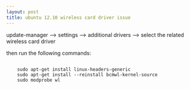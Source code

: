 ```yaml
---
layout: post
title: ubuntu 12.10 wireless card driver issue
---
```

update-manager --> settings --> additional drivers --> select the related wireless card driver

then run the following commands:
<pre><code>
	sudo apt-get install linux-headers-generic
	sudo apt-get install --reinstall bcmwl-kernel-source
	sudo modprobe wl
</code></pre>
